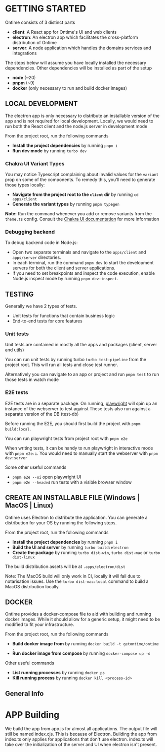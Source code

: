 # GETTING STARTED

Ontime consists of 3 distinct parts

- __client__: A React app for Ontime's UI and web clients
- __electron__: An electron app which facilitates the cross-platform distribution of Ontime
- __server__: A node application which handles the domains services and integrations

The steps below will assume you have locally installed the necessary dependencies.
Other dependencies will be installed as part of the setup

- __node__ (~20)
- __pnpm__ (~9)
- __docker__ (only necessary to run and build docker images)

## LOCAL DEVELOPMENT

The electron app is only necessary to distribute an installable version of the app and is not required for local
development.
Locally, we would need to run both the React client and the node.js server in development mode

From the project root, run the following commands

- __Install the project dependencies__ by running `pnpm i`
- __Run dev mode__ by running `turbo dev`

### Chakra UI Variant Types
You may notice Typescript complaining about invalid values for the `variant` prop on some of the components. To
remedy this, you'll need to generate those types locally:

- __Navigate from the project root to the `client` dir__ by running `cd apps/client`
- __Generate the variant types__ by running `pnpm typegen`

__Note:__ Run the command whenever you add or remove variants from the `theme.ts` config. Consult the [Chakra UI documentation](https://www.chakra-ui.com/docs/get-started/cli#chakra-typegen)
for more information

### Debugging backend

To debug backend code in Node.js:

- Open two separate terminals and navigate to the `apps/client` and `apps/server` directories.
- In each terminal, run the command `pnpm dev` to start the development servers for both the client and server
  applications.
- If you need to set breakpoints and inspect the code execution, enable Node.js inspect mode by
  running `pnpm dev:inspect`.

## TESTING

Generally we have 2 types of tests.

- Unit tests for functions that contain business logic
- End-to-end tests for core features

### Unit tests

Unit tests are contained in mostly all the apps and packages (client, server and utils)

You can run unit tests by running turbo `turbo test:pipeline` from the project root.
This will run all tests and close test runner.

Alternatively you can navigate to an app or project and run `pnpm test` to run those tests in watch mode

### E2E tests

E2E tests are in a separate package. On running, [playwright](https://playwright.dev/) will spin up an instance of the
webserver to test against
These tests also run against a separate version of the DB (test-db)

Before running the E2E, you should first build the project with `pnpm build:local`.

You can run playwright tests from project root with `pnpm e2e`

When writing tests, it can be handy to run playwright in interactive mode with `pnpm e2e:i`. You would need to manually
start the webserver with `pnpm dev:server`

Some other useful commands

- `pnpm e2e --ui` open playwright UI
- `pnpm e2e --headed` run tests with a visible browser window

## CREATE AN INSTALLABLE FILE (Windows | MacOS | Linux)

Ontime uses Electron to distribute the application.
You can generate a distribution for your OS by running the following steps.

From the project root, run the following commands

- __Install the project dependencies__ by running `pnpm i`
- __Build the UI and server__ by running `turbo build:electron`
- __Create the package__ by running `turbo dist-win`, `turbo dist-mac` or `turbo dist-linux`

The build distribution assets will be at `.apps/electron/dist`

Note: The MacOS build will only work in CI, locally it will fail due to notarisation issues.
Use the `turbo dist-mac:local` command to build a MacOS distribution locally.

## DOCKER

Ontime provides a docker-compose file to aid with building and running docker images.
While it should allow for a generic setup, it might need to be modified to fit your infrastructure.

From the project root, run the following commands

- __Build docker image from__ by running `docker build -t getontime/ontime .`
- __Run docker image from compose__ by running `docker-compose up -d`

Other useful commands

- __List running processes__ by running `docker ps`
- __Kill running process__ by running `docker kill <process-id>`

## General Info

# APP Building

We build the app from app.js for almost all applications. The output file will still be named index.cjs. This is because of Electron.
Building the app from index.ts only applies for applications that don't use electron. index.ts will take over the initialization of the server and UI when electron isn't present.
